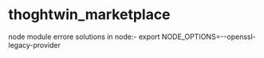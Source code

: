 # thoghtwin_marketplace
node module errore solutions in node:-
export NODE_OPTIONS=--openssl-legacy-provider
